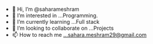 - 👋 Hi, I’m @saharameshram
- 👀 I’m interested in ...Programming.
- 🌱 I’m currently learning ...Full stack
- 💞️ I’m looking to collaborate on ...Projects
- 📫 How to reach me ...sahara.meshram29@gmail.com

<!---
saharameshram/saharameshram is a ✨ special ✨ repository because its `README.md` (this file) appears on your GitHub profile.
You can click the Preview link to take a look at your changes.
--->
